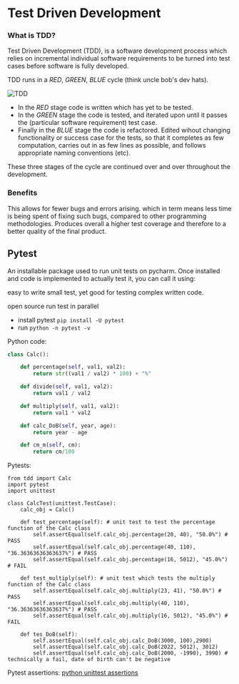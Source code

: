 # Test Driven Development

### What is TDD?

Test Driven Development (TDD), is a software development process which relies on incremental individual software requirements to be turned into test cases before software is fully developed.

TDD runs in a *RED*, *GREEN*, *BLUE* cycle (think uncle bob's dev hats).

![TDD](https://user-images.githubusercontent.com/47668244/183911093-4fbdbb4d-4a82-43f1-a31f-ecb4087ee930.png)

- In the *RED* stage code is written which has yet to be tested.
- In the *GREEN* stage the code is tested, and iterated upon until it passes the (particular software requirement) test case.
- Finally in the *BLUE* stage the code is refactored. Edited wihout changing functionality or success case for the tests, so that it completes as few computation, carries out in as few lines as possible, and follows appropriate naming conventions (etc).

These three stages of the cycle are continued over and over throughout the development.

### Benefits
This allows for fewer bugs and errors arising. which in term means less time is being spent of fixing such bugs, compared to other programming methodologies. Produces overall a higher test coverage and therefore to a better quality of the final product.


## Pytest
An installable package used to run unit tests on pycharm. Once installed and code is implemented to actually test it, you can call it using:

easy to write small test, yet good for testing complex written code.

open source
run test in parallel
- install pytest `pip install -U pytest`
- run `python -n pytest -v`

Python code:
```Python Code
class Calc():

    def percentage(self, val1, val2):
        return str((val1 / val2) * 100) + "%"

    def divide(self, val1, val2):
        return val1 / val2

    def multiply(self, val1, val2):
        return val1 * val2

    def calc_DoB(self, year, age):
        return year - age

    def cm_m(self, cm):
        return cm/100
```

Pytests:
```commandline
from tdd import Calc
import pytest
import unittest

class CalcTest(unittest.TestCase):
    calc_obj = Calc()

    def test_percentage(self): # unit test to test the percentage function of the Calc class
        self.assertEqual(self.calc_obj.percentage(20, 40), "50.0%") # PASS
        self.assertEqual(self.calc_obj.percentage(40, 110), "36.36363636363637%") # PASS
        self.assertEqual(self.calc_obj.percentage(16, 5012), "45.0%") # FAIL

    def test_multiply(self): # unit test which tests the multiply function of the Calc class
        self.assertEqual(self.calc_obj.multiply(23, 41), "50.0%") # PASS
        self.assertEqual(self.calc_obj.multiply(40, 110), "36.36363636363637%") # PASS
        self.assertEqual(self.calc_obj.multiply(16, 5012), "45.0%") # FAIL

    def tes_DoB(self):
        self.assertEqual(self.calc_obj.calc_DoB(3000, 100),2900)
        self.assertEqual(self.calc_obj.calc_DoB(2022, 5012), 3012)
        self.assertEqual(self.calc_obj.calc_DoB(2000, -1990), 3990) # technically a fail, date of birth can't be negative
```

Pytest assertions: [python unittest assertions](https://kapeli.com/cheat_sheets/Python_unittest_Assertions.docset/Contents/Resources/Documents/index)